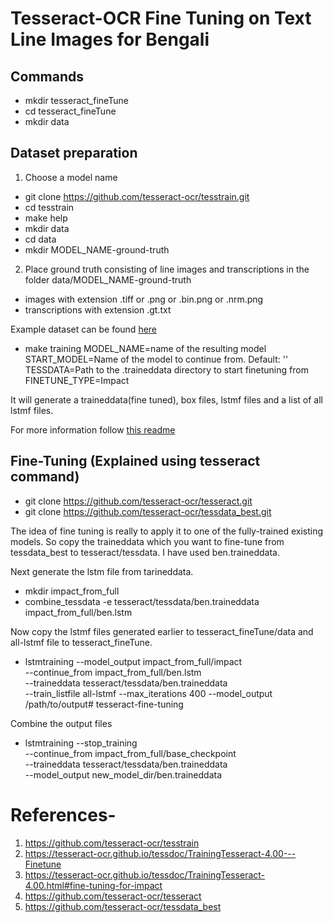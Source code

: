 # Tesseract-OCR Fine Tuning on Text Line Images for Bengali

## Commands

* mkdir tesseract_fineTune
* cd tesseract_fineTune
* mkdir data

## Dataset preparation

1. Choose a model name

* git clone https://github.com/tesseract-ocr/tesstrain.git
* cd tesstrain
* make help
* mkdir data 
* cd data 
* mkdir MODEL_NAME-ground-truth

2. Place ground truth consisting of line images and transcriptions in the folder data/MODEL_NAME-ground-truth

* images with extension .tiff or .png or .bin.png or .nrm.png
* transcriptions with extension .gt.txt

Example dataset can be found [here](https://github.com/tesseract-ocr/tesstrain/blob/master/ocrd-testset.zip) 

* make training MODEL_NAME=name of the resulting model \
  START_MODEL=Name of the model to continue from. Default: '' \
  TESSDATA=Path to the .traineddata directory to start finetuning from \
  FINETUNE_TYPE=Impact 

It will generate a traineddata(fine tuned), box files, lstmf files and a list of all lstmf files.

For more information follow [this readme](https://github.com/tesseract-ocr/tesstrain)

## Fine-Tuning (Explained using tesseract command)

* git clone https://github.com/tesseract-ocr/tesseract.git
* git clone https://github.com/tesseract-ocr/tessdata_best.git

The idea of fine tuning is really to apply it to one of the fully-trained existing models.
So copy the traineddata which you want to fine-tune from tessdata_best to tesseract/tessdata. I have used ben.traineddata.

Next generate the lstm file from tarineddata.

* mkdir impact_from_full
* combine_tessdata -e tesseract/tessdata/ben.traineddata \
  impact_from_full/ben.lstm

Now copy the lstmf files generated earlier to tesseract_fineTune/data and all-lstmf file to tesseract_fineTune.

* lstmtraining --model_output impact_from_full/impact \
--continue_from impact_from_full/ben.lstm \
--traineddata tesseract/tessdata/ben.traineddata \
--train_listfile all-lstmf --max_iterations 400
--model_output /path/to/output# tesseract-fine-tuning

Combine the output files

* lstmtraining --stop_training \
  --continue_from impact_from_full/base_checkpoint \
  --traineddata tesseract/tessdata/ben.traineddata \
  --model_output new_model_dir/ben.traineddata

# References-
1. https://github.com/tesseract-ocr/tesstrain
2. https://tesseract-ocr.github.io/tessdoc/TrainingTesseract-4.00---Finetune
3. https://tesseract-ocr.github.io/tessdoc/TrainingTesseract-4.00.html#fine-tuning-for-impact
4. https://github.com/tesseract-ocr/tesseract
5. https://github.com/tesseract-ocr/tessdata_best
